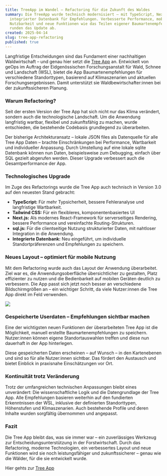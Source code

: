 ```yaml
---
title: TreeApp im Wandel – Refactoring für die Zukunft des Waldes
summary: Die TreeApp wurde technisch modernisiert – mit TypeScript, Next.js und
  integrierter Datenbank für Empfehlungen. Verbesserte Performance, mobile
  Nutzbarkeit und neue Funktionen wie das Teilen eigener Baumartenempfehlungen
  runden das Update ab.
created: 2025-04-14
slug: tree-app-refactoring
published: true
---
```

Langfristige Entscheidungen sind das Fundament einer nachhaltigen Waldwirtschaft – und genau hier setzt die [Tree App](https://www.tree-app.ch) an. Entwickelt von geOps im Auftrag der Eidgenössischen Forschungsanstalt für Wald, Schnee und Landschaft (WSL), bietet die App Baumartenempfehlungen für verschiedene Standorttypen, basierend auf Klimaszenarien und aktuellen Forschungsergebnissen. Damit unterstützt sie Waldbewirtschafter:innen bei der zukunftssicheren Planung.

### Warum Refactoring?

Seit der ersten Version der Tree App hat sich nicht nur das Klima verändert, sondern auch die technologische Landschaft. Um die Anwendung langfristig wartbar, flexibel und zukunftsfähig zu machen, wurde entschieden, die bestehende Codebasis grundlegend zu überarbeiten.

Der bisherige Architekturansatz – lokale JSON files als Datenquelle für alle Tree App Daten – brachte Einschränkungen bei Performance, Wartbarkeit und individueller Anpassung. Durch Umstellung auf eine lokale sqlite Datenbank können nun Daten, beispielsweise zum Debugging, einfach über SQL gezielt abgerufen werden. Dieser Upgrade verbessert auch die Gesamtperformance der App.

### Technologisches Upgrade

Im Zuge des Refactorings wurde die Tree App auch technisch in Version 3.0 auf den neuesten Stand gebracht:

* **TypeScript:** Für mehr Typsicherheit, bessere Fehleranalyse und langfristige Wartbarkeit.
* **Tailwind CSS:** Für ein flexibleres, komponentenbasiertes UI
* **Next.js:** Als modernes React-Framework für serverseitiges Rendering, bessere Performance und vereinfachte Routing-Strukturen.
* **sql.js:** Für die clientseitige Nutzung strukturierter Daten, mit nahtloser Integration in die Anwendung.
* **Integrierte Datenbank:** Neu eingeführt, um individuelle Standortpräferenzen und Empfehlungen zu speichern.

### Neues Layout – optimiert für mobile Nutzung

Mit dem Refactoring wurde auch das Layout der Anwendung überarbeitet. Ziel war es, die Anwendungsoberfläche übersichtlicher zu gestalten, Platz effizienter zu nutzen und die Bedienbarkeit auf mobilen Geräten deutlich zu verbessern. Die App passt sich jetzt noch besser an verschiedene Bildschirmgrößen an – ein wichtiger Schritt, da viele Nutzer:innen die Tree App direkt im Feld verwenden.

![](/images/blog/treeapp-in-transition-refactoring-for-the-future-of-the-forest/tree-app_gespeicherte_nutzerdaten.png)

### Gespeicherte Userdaten – Empfehlungen sichtbar machen

Eine der wichtigsten neuen Funktionen der überarbeiteten Tree App ist die Möglichkeit, manuell erstellte Baumartenempfehlungen zu speichern. Nutzer:innen können eigene Standortauswahlen treffen und diese nun dauerhaft in der App hinterlegen.

Diese gespeicherten Daten erscheinen – auf Wunsch – in den Kartenebenen und sind so für alle Nutzer:innen sichtbar. Das fördert den Austausch und bietet Einblick in praxisnahe Einschätzungen vor Ort.

### Kontinuität trotz Veränderung

Trotz der umfangreichen technischen Anpassungen bleibt eines unverändert: Die wissenschaftliche Logik und die Datengrundlage der Tree App. Alle Empfehlungen basieren weiterhin auf den fundierten Erkenntnissen der WSL, inklusive der definierten Standorttypen, Höhenstufen und Klimaszenarien. Auch bestehende Profile und deren Inhalte wurden sorgfältig übernommen und angepasst.

### Fazit

Die Tree App bleibt das, was sie immer war – ein zuverlässiges Werkzeug zur Entscheidungsunterstützung in der Forstwirtschaft. Durch das Refactoring, moderne Technologien, ein verbessertes Layout und neue Funktionen wird sie noch leistungsfähiger und zukunftssicherer – genau wie die Wälder, für die sie entwickelt wurde.

Hier gehts zur [Tree App](https://www.tree-app.ch)